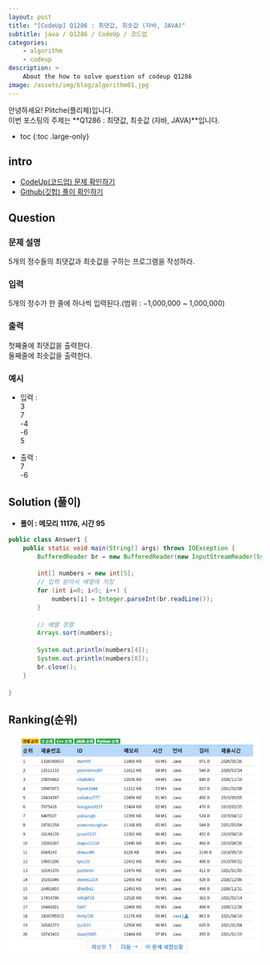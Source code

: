 ```yaml
---
layout: post
title: "[CodeUp] Q1286 : 최댓값, 최솟값 (자바, JAVA)"
subtitle: java / Q1286 / CodeUp / 코드업
categories:
    - algorithm
    - codeup
description: >
    About the how to solve question of codeup Q1286
image: /assets/img/blog/algorithm01.jpg
---
```


안녕하세요! Plitche(플리체)입니다.  
이번 포스팅의 주제는 **Q1286 : 최댓값, 최솟값 (자바, JAVA)**입니다.

* toc
{:toc .large-only}

## intro
* [CodeUp(코드업) 문제 확인하기](https://codeup.kr/problem.php?id=1286)  
* [Github(깃헙) 풀이 확인하기](https://github.com/plitche/CodeUp_Solution/tree/master/Q1201~Q1300/Q1286)  

## Question
### 문제 설명
5개의 정수들의 최댓값과 최솟값을 구하는 프로그램을 작성하라.  

### 입력
5개의 정수가 한 줄에 하나씩 입력된다.(범위 : −1,000,000 ~ 1,000,000)  

### 출력
첫째줄에 최댓값을 출력한다.  
둘째줄에 최솟값을 출력한다.  

### 예시
* 입력 :   
3  
7  
-4  
-6  
5  

* 출력 :   
7  
-6  

## Solution (풀이)
* **풀이 : 메모리 11176, 시간 95**  

```java
public class Answer1 {
	public static void main(String[] args) throws IOException {
		BufferedReader br = new BufferedReader(new InputStreamReader(System.in));

		int[] numbers = new int[5];
		// 입력 받아서 배열에 저장
		for (int i=0; i<5; i++) {
			numbers[i] = Integer.parseInt(br.readLine());
		}
		
		// 배열 정렬
		Arrays.sort(numbers);
	
        System.out.println(numbers[4]);
        System.out.println(numbers[0]);
        br.close();
	}
	
}
```  

## Ranking(순위)
![](/assets/post/codeup/Q1200~Q1299/20210908/02.JPG)  